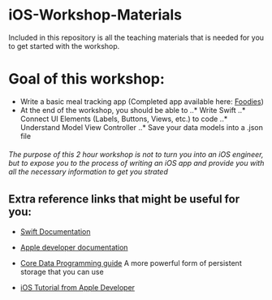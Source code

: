 # iOS-Workshop-Materials
Included in this repository is all the teaching materials that is needed for you to get started with the workshop.

# Goal of this workshop:
* Write a basic meal tracking app (Completed app available here: [Foodies](https://github.com/cjinghong/Foodies))
* At the end of the workshop, you should be able to
..* Write Swift
..* Connect UI Elements (Labels, Buttons, Views, etc.) to code
..* Understand Model View Controller
..* Save your data models into a .json file

###### *The purpose of this 2 hour workshop is not to turn you into an iOS engineer, but to expose you to the process of writing an iOS app and provide you with all the necessary information to get you strated*

## Extra reference links that might be useful for you:
* [Swift Documentation](https://developer.apple.com/library/content/documentation/Swift/Conceptual/Swift_Programming_Language/index.html)
* [Apple developer documentation](https://developer.apple.com/documentation/)
* [Core Data Programming guide](https://developer.apple.com/library/content/documentation/Cocoa/Conceptual/CoreData/index.html#//apple_ref/doc/uid/TP40001075-CH2-SW1) A more powerful form of persistent storage that you can use

* [iOS Tutorial from Apple Developer](https://developer.apple.com/library/content/referencelibrary/GettingStarted/DevelopiOSAppsSwift/index.html#//apple_ref/doc/uid/TP40015214-CH2-SW1)

